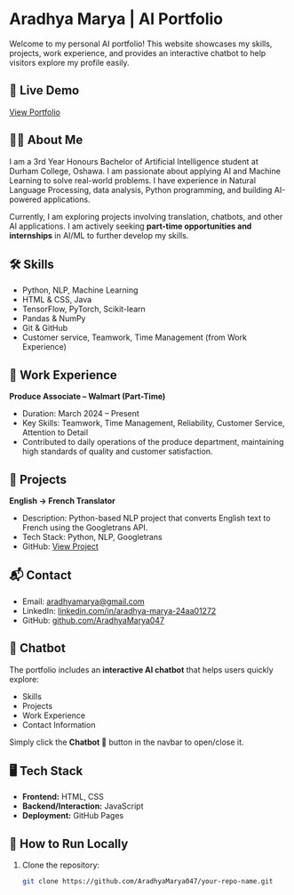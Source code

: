 # Aradhya Marya | AI Portfolio

Welcome to my personal AI portfolio! This website showcases my skills, projects, work experience, and provides an interactive chatbot to help visitors explore my profile easily.

## 🔗 Live Demo
[View Portfolio](https://aradhyamarya047.github.io/Portfolio)

## 🧑‍💻 About Me
I am a 3rd Year Honours Bachelor of Artificial Intelligence student at Durham College, Oshawa. I am passionate about applying AI and Machine Learning to solve real-world problems. I have experience in Natural Language Processing, data analysis, Python programming, and building AI-powered applications.

Currently, I am exploring projects involving translation, chatbots, and other AI applications. I am actively seeking **part-time opportunities and internships** in AI/ML to further develop my skills.

## 🛠 Skills
- Python, NLP, Machine Learning
- HTML & CSS, Java
- TensorFlow, PyTorch, Scikit-learn
- Pandas & NumPy
- Git & GitHub
- Customer service, Teamwork, Time Management (from Work Experience)

## 💼 Work Experience
**Produce Associate – Walmart (Part-Time)**  
- Duration: March 2024 – Present  
- Key Skills: Teamwork, Time Management, Reliability, Customer Service, Attention to Detail  
- Contributed to daily operations of the produce department, maintaining high standards of quality and customer satisfaction.

## 📂 Projects
**English → French Translator**  
- Description: Python-based NLP project that converts English text to French using the Googletrans API.  
- Tech Stack: Python, NLP, Googletrans  
- GitHub: [View Project](https://github.com/AradhyaMarya047/Translator)

## 📬 Contact
- Email: [aradhyamarya@gmail.com](mailto:aradhyamarya@gmail.com)  
- LinkedIn: [linkedin.com/in/aradhya-marya-24aa01272](https://linkedin.com/in/aradhya-marya-24aa01272)  
- GitHub: [github.com/AradhyaMarya047](https://github.com/AradhyaMarya047)

## 🤖 Chatbot
The portfolio includes an **interactive AI chatbot** that helps users quickly explore:  
- Skills  
- Projects  
- Work Experience  
- Contact Information  

Simply click the **Chatbot 🤖** button in the navbar to open/close it.

## 🖥 Tech Stack
- **Frontend:** HTML, CSS  
- **Backend/Interaction:** JavaScript  
- **Deployment:** GitHub Pages  

## 🚀 How to Run Locally
1. Clone the repository:
   ```bash
   git clone https://github.com/AradhyaMarya047/your-repo-name.git
